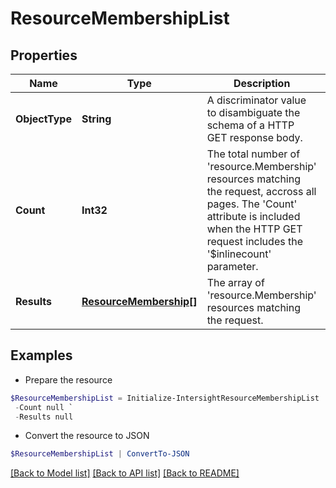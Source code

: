 # ResourceMembershipList
## Properties

Name | Type | Description | Notes
------------ | ------------- | ------------- | -------------
**ObjectType** | **String** | A discriminator value to disambiguate the schema of a HTTP GET response body. | 
**Count** | **Int32** | The total number of &#39;resource.Membership&#39; resources matching the request, accross all pages. The &#39;Count&#39; attribute is included when the HTTP GET request includes the &#39;$inlinecount&#39; parameter. | [optional] 
**Results** | [**ResourceMembership[]**](ResourceMembership.md) | The array of &#39;resource.Membership&#39; resources matching the request. | [optional] 

## Examples

- Prepare the resource
```powershell
$ResourceMembershipList = Initialize-IntersightResourceMembershipList  -ObjectType null `
 -Count null `
 -Results null
```

- Convert the resource to JSON
```powershell
$ResourceMembershipList | ConvertTo-JSON
```

[[Back to Model list]](../README.md#documentation-for-models) [[Back to API list]](../README.md#documentation-for-api-endpoints) [[Back to README]](../README.md)

